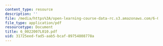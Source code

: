 ```yaml
---
content_type: resource
description: ''
file: /media/https%3A/open-learning-course-data-rc.s3.amazonaws.com/6-002-circuits-and-electronics-spring-2007/31725eedfad5aab5bcaf89754808778a_6_0022007L010.pdf
file_type: application/pdf
resourcetype: Document
title: 6_0022007L010.pdf
uid: 31725eed-fad5-aab5-bcaf-89754808778a
---
```

